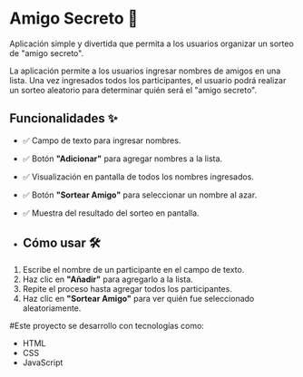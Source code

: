 # Amigo Secreto 🎁

Aplicación simple y divertida que permita a los usuarios organizar un sorteo de "amigo secreto".

La aplicación permite a los usuarios ingresar nombres de amigos en una lista. 
Una vez ingresados todos los participantes, el usuario podrá realizar un sorteo aleatorio para determinar quién será el "amigo secreto".

## Funcionalidades ✨

- ✅ Campo de texto para ingresar nombres.
- ✅ Botón **"Adicionar"** para agregar nombres a la lista.
- ✅ Visualización en pantalla de todos los nombres ingresados.
- ✅ Botón **"Sortear Amigo"** para seleccionar un nombre al azar.
- ✅ Muestra del resultado del sorteo en pantalla.

- ## Cómo usar 🛠️

1. Escribe el nombre de un participante en el campo de texto.
2. Haz clic en **"Añadir"** para agregarlo a la lista.
3. Repite el proceso hasta agregar todos los participantes.
4. Haz clic en **"Sortear Amigo"** para ver quién fue seleccionado aleatoriamente.

#Este proyecto se desarrollo con tecnologías como:
- HTML
- CSS
- JavaScript

